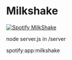 Milkshake
=========

[![Spotify MilkShake](http://img.youtube.com/vi/ztRrsHhH2f0/0.jpg)](http://www.youtube.com/watch?v=ztRrsHhH2f0)

node server.js in /server

spotify:app:milkshake
